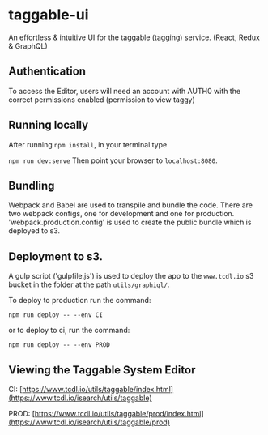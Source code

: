 # taggable-ui
An effortless &amp; intuitive UI for the taggable (tagging) service. (React, Redux &amp; GraphQL)

## Authentication

To access the Editor, users will need an account with AUTH0 with the correct permissions enabled (permission to view taggy)

## Running locally

After running `npm install`, in your terminal type

`npm run dev:serve`
Then point your browser to `localhost:8080`.

## Bundling

Webpack and Babel are used to transpile and bundle the code. There are two webpack configs, one for development and one for production. 'webpack.production.config' is used to create the public bundle which is deployed to s3.

## Deployment to s3.

A gulp script ('gulpfile.js') is used to deploy the app to the `www.tcdl.io` s3 bucket in the folder at the path `utils/graphiql/`.

To deploy to production run the command:

```
npm run deploy -- --env CI
```
or to deploy to ci, run the command:

```
npm run deploy -- --env PROD
```

## Viewing the Taggable System Editor

CI: [https://www.tcdl.io/utils/taggable/index.html](https://www.tcdl.io/isearch/utils/taggable)

PROD: [https://www.tcdl.io/utils/taggable/prod/index.html](https://www.tcdl.io/isearch/utils/taggable/prod)
